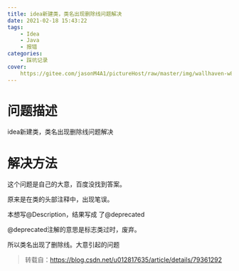 ```yaml
---
title: idea新建类，类名出现删除线问题解决
date: 2021-02-18 15:43:22
tags:
	- Idea
	- Java	
	- 报错
categories:
	- 踩坑记录
cover:
	https://gitee.com/jasonM4A1/pictureHost/raw/master/img/wallhaven-w82l37-2.jpg
---
```


# 问题描述

idea新建类，类名出现删除线问题解决

# 解决方法

这个问题是自己的大意，百度没找到答案。

原来是在类的头部注释中，出现笔误。

本想写@Description，结果写成 了@deprecated

@deprecated注解的意思是标志类过时，废弃。

所以类名出现了删除线。大意引起的问题

> 转载自：https://blog.csdn.net/u012817635/article/details/79361292